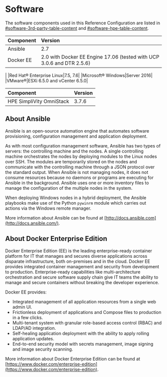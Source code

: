 # Software

The software components used in this Reference Configuration are listed in [\#software-3rd-party-table-content](#software-3rd-party-table-content) and [\#software-hpe-table-content](#software-hpe-table-content).

|Component|Version|
|:--------|:------|
|Ansible|2.7|
|Docker EE|2.0 with Docker EE Engine 17.06 \(tested with UCP 3.0.6 and DTR 2.5.6\)

|
|Red Hat® Enterprise Linux|7.5, 7.6|
|Microsoft® Windows|Server 2016|
|VMware®|ESXi 6.5.0 and vCenter 6.5.0|

|Component|Version|
|:--------|:------|
|HPE SimpliVity OmniStack|3.7.6|

## About Ansible

Ansible is an open-source automation engine that automates software provisioning, configuration management and application deployment.

As with most configuration management software, Ansible has two types of servers: the controlling machine and the nodes. A single controlling machine orchestrates the nodes by deploying modules to the Linux nodes over SSH. The modules are temporarily stored on the nodes and communicate with the controlling machine through a JSON protocol over the standard output. When Ansible is not managing nodes, it does not consume resources because no daemons or programs are executing for Ansible in the background. Ansible uses one or more inventory files to manage the configuration of the multiple nodes in the system.

When deploying Windows nodes in a hybrid deployment, the Ansible playbooks make use of the Python `pywinrm` module which carries out actions via the Windows remote manager.

More information about Ansible can be found at [http://docs.ansible.com](http://docs.ansible.com/).

## About Docker Enterprise Edition

Docker Enterprise Edition \(EE\) is the leading enterprise-ready container platform for IT that manages and secures diverse applications across disparate infrastructure, both on-premises and in the cloud. Docker EE provides integrated container management and security from development to production. Enterprise-ready capabilities like multi-architecture orchestration and secure software supply chain give IT teams the ability to manage and secure containers without breaking the developer experience.

Docker EE provides:

-   Integrated management of all application resources from a single web admin UI.
-   Frictionless deployment of applications and Compose files to production in a few clicks.
-   Multi-tenant system with granular role-based access control \(RBAC\) and LDAP/AD integration.
-   Self-healing application deployment with the ability to apply rolling application updates.
-   End-to-end security model with secrets management, image signing and image security scanning.

More information about Docker Enterprise Edition can be found at [https://www.docker.com/enterprise-edition](https://www.docker.com/enterprise-edition).